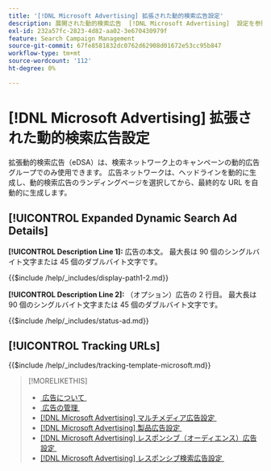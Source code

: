 ```yaml
---
title: '[!DNL Microsoft Advertising] 拡張された動的検索広告設定'
description: 展開された動的検索広告  [!DNL Microsoft Advertising]  設定を参照します。
exl-id: 232a57fc-2823-4d82-aa02-3e670430979f
feature: Search Campaign Management
source-git-commit: 67fe8581832dc0762d62908d01672e53cc95b847
workflow-type: tm+mt
source-wordcount: '112'
ht-degree: 0%

---
```


# [!DNL Microsoft Advertising] 拡張された動的検索広告設定

拡張動的検索広告（eDSA）は、検索ネットワーク上のキャンペーンの動的広告グループでのみ使用できます。 広告ネットワークは、ヘッドラインを動的に生成し、動的検索広告のランディングページを選択してから、最終的な URL を自動的に生成します。

## [!UICONTROL Expanded Dynamic Search Ad Details]

**[!UICONTROL Description Line 1]:** 広告の本文。 最大長は 90 個のシングルバイト文字または 45 個のダブルバイト文字です。

<!-- **[!UICONTROL Display Path 1]**, **[!UICONTROL Display Path 2]:** -->

{{$include /help/_includes/display-path1-2.md}}

**[!UICONTROL Description Line 2]:** （オプション）広告の 2 行目。 最大長は 90 個のシングルバイト文字または 45 個のダブルバイト文字です。

<!-- **[!UICONTROL Status]:** -->

{{$include /help/_includes/status-ad.md}}

## [!UICONTROL Tracking URLs]

<!-- **[!UICONTROL Tracking Template URl]:** -->

{{$include /help/_includes/tracking-template-microsoft.md}}

>[!MORELIKETHIS]
>
>* [&#x200B; 広告について &#x200B;](ad-about.md)
>* [&#x200B; 広告の管理 &#x200B;](ad-manage.md)
>* [[!DNL Microsoft Advertising]  マルチメディア広告設定 &#x200B;](ad-settings-microsoft-multimedia.md)
>* [[!DNL Microsoft Advertising]  製品広告設定 &#x200B;](ad-settings-microsoft-product.md)
>* [[!DNL Microsoft Advertising]  レスポンシブ（オーディエンス）広告設定 &#x200B;](ad-settings-microsoft-responsive.md)
>* [[!DNL Microsoft Advertising]  レスポンシブ検索広告設定 &#x200B;](ad-settings-microsoft-rsa.md)

